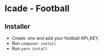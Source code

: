 Icade - Football
========================

## Installer
  * Create .env and add your football API_KEY,
  * Run `composer install`
  * Run `yarn install`
